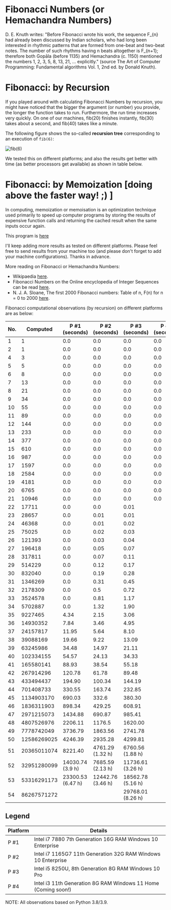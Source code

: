 # **Fibonacci Numbers (or Hemachandra Numbers)**

D. E. Knuth writes: "Before Fibonacci wrote his work, the sequence F_{n} had already been
discussed by Indian scholars, who had long been interested in rhythmic patterns that are
formed from one-beat and two-beat notes. The number of such rhythms having n beats altogether
is F_{n+1}; therefore both Gopāla (before 1135) and Hemachandra (c. 1150) mentioned the
numbers 1, 2, 3, 5, 8, 13, 21, ... explicitly." (source The Art of Computer Programming:
Fundamental algorithms Vol. 1, 2nd ed. by Donald Knuth).

# **Fibonacci: by Recursion**

If you played around with calculating Fibonacci Numbers by recursion, you might
have noticed that the bigger the argument (or number) you provide, the longer the function
takes to run. Furthermore, the run time increases very quickly. On one of our machines,
fib(20) finishes instantly, fib(30) takes about a second, and fib(40) takes like a minute.

The following figure shows the so-called **recursion tree** corresponding to an execution of `fib(6)`:

![fib(6)](https://github.com/sigmakappa/All-About-Performance/blob/main/ProcessorPerformance/Fibonacci_Recursion/files/tree.png)

We tested this on different platforms; and also the results get better with time (as better
processors get available) as shown in table below.

# **Fibonacci: by Memoization [doing above the faster way! ;) ]**

In computing, memoization or memoisation is an optimization technique used primarily to
speed up computer programs by storing the results of expensive function calls and returning
the cached result when the same inputs occur again.

This program
is [here](https://github.com/sigmakappa/All-About-Performance/blob/main/ProcessorPerformance/Fibonacci_Recursion/Fibonacci_using_maps.py)

I'll keep adding more results as tested on different platforms. Please feel free to send
results from your machine too (and please don't forget to add your machine configurations).
Thanks in advance.

More reading on Fibonacci or Hemachandra Numbers:

* Wikipaedia [here](https://en.wikipedia.org/wiki/Fibonacci_number#Computer_science).
* Fibonacci Numbers on the Online encyclopedia of Integer Sequences can be read [here](https://oeis.org/A000045).
* N. J. A. Sloane, The first 2000 Fibonacci numbers: Table of n, F(n) for n = 0 to
  2000 [here](https://oeis.org/A000045/b000045.txt).

Fibonacci computational observations (by recursion) on different platforms are as below:

| No. | Computed    | P #1 (seconds)    | P #2 (seconds)    | P #3 (seconds)    | P #4 (seconds) |
|-----|-------------|-------------------|-------------------|-------------------|----------------|
| 1   | 1           | 0.0               | 0.0               | 0.0               | 0.0            |
| 2   | 1           | 0.0               | 0.0               | 0.0               | 0.0            |
| 4   | 3           | 0.0               | 0.0               | 0.0               | 0.0            |
| 5   | 5           | 0.0               | 0.0               | 0.0               | 0.0            |
| 6   | 8           | 0.0               | 0.0               | 0.0               | 0.0            |
| 7   | 13          | 0.0               | 0.0               | 0.0               | 0.0            |
| 8   | 21          | 0.0               | 0.0               | 0.0               | 0.0            |
| 9   | 34          | 0.0               | 0.0               | 0.0               | 0.0            |
| 10  | 55          | 0.0               | 0.0               | 0.0               | 0.0            |
| 11  | 89          | 0.0               | 0.0               | 0.0               | 0.0            |
| 12  | 144         | 0.0               | 0.0               | 0.0               | 0.0            |
| 13  | 233         | 0.0               | 0.0               | 0.0               | 0.0            |
| 14  | 377         | 0.0               | 0.0               | 0.0               | 0.0            |
| 15  | 610         | 0.0               | 0.0               | 0.0               | 0.0            |
| 16  | 987         | 0.0               | 0.0               | 0.0               | 0.0            |
| 17  | 1597        | 0.0               | 0.0               | 0.0               | 0.0            |
| 18  | 2584        | 0.0               | 0.0               | 0.0               | 0.0            |
| 19  | 4181        | 0.0               | 0.0               | 0.0               | 0.0            |
| 20  | 6765        | 0.0               | 0.0               | 0.0               | 0.0            |
| 21  | 10946       | 0.0               | 0.0               | 0.0               | 0.0            |
| 22  | 17711       | 0.0               | 0.0               | 0.01              |                |
| 23  | 28657       | 0.0               | 0.01              | 0.01              |                |
| 24  | 46368       | 0.0               | 0.01              | 0.02              |                |
| 25  | 75025       | 0.0               | 0.02              | 0.03              |                |
| 26  | 121393      | 0.0               | 0.03              | 0.04              |                |
| 27  | 196418      | 0.0               | 0.05              | 0.07              |                |
| 28  | 317811      | 0.0               | 0.07              | 0.11              |                |
| 29  | 514229      | 0.0               | 0.12              | 0.17              |                |
| 30  | 832040      | 0.0               | 0.19              | 0.28              |                |
| 31  | 1346269     | 0.0               | 0.31              | 0.45              |                |
| 32  | 2178309     | 0.0               | 0.5               | 0.72              |                |
| 33  | 3524578     | 0.0               | 0.81              | 1.17              |                |
| 34  | 5702887     | 0.0               | 1.32              | 1.90              |                |
| 35  | 9227465     | 4.34              | 2.15              | 3.06              |                |
| 36  | 14930352    | 7.84              | 3.46              | 4.95              |                |
| 37  | 24157817    | 11.95             | 5.64              | 8.10              |                |
| 38  | 39088169    | 19.66             | 9.22              | 13.09             |                |
| 39  | 63245986    | 34.48             | 14.97             | 21.11             |                |
| 40  | 102334155   | 54.57             | 24.13             | 34.33             |                |
| 41  | 165580141   | 88.93             | 38.54             | 55.18             |                |
| 42  | 267914296   | 120.78            | 61.78             | 89.48             |                |
| 43  | 433494437   | 194.90            | 100.34            | 144.19            |                |
| 44  | 701408733   | 330.55            | 163.74            | 232.85            |                |
| 45  | 1134903170  | 690.03            | 332.6             | 380.30            |                |
| 46  | 1836311903  | 898.34            | 429.25            | 608.91            |                |
| 47  | 2971215073  | 1434.88           | 690.87            | 985.41            |                |
| 48  | 4807526976  | 2206.11           | 1176.5            | 1620.00           |                |
| 49  | 7778742049  | 3736.79           | 1863.56           | 2741.78           |                |
| 50  | 12586269025 | 4246.39           | 2935.28           | 4299.81           |                |
| 51  | 20365011074 | 8221.40           | 4761.29 (1.32 h)  | 6760.56 (1.88 h)  |                |
| 52  | 32951280099 | 14030.74 (3.9 h)  | 7685.59 (2.13 h)  | 11736.61 (3.26 h) |                |
| 53  | 53316291173 | 23300.53 (6.47 h) | 12442.76 (3.46 h) | 18562.78 (5.16 h) |                |
| 54  | 86267571272 |                   |                   | 29768.01 (8.26 h) |                |

## **Legend**

| Platform | Details                                                        |
|----------|----------------------------------------------------------------|
| P #1     | Intel i7 7880 7th Generation 16G RAM Windows 10 Enterprise     |
| P #2     | Intel i7 1165G7 11th Generation 32G RAM Windows 10 Enterprise  |
| P #3     | Intel i5 8250U, 8th Generation 8G RAM Windows 10 Pro           |
| P #4     | Intel i3 11th Generation 8G RAM Windows 11 Home (Coming soon!) |

NOTE: All observations based on Python 3.8/3.9.

